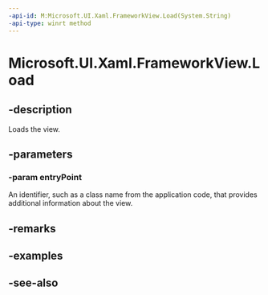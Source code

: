 ```yaml
---
-api-id: M:Microsoft.UI.Xaml.FrameworkView.Load(System.String)
-api-type: winrt method
---
```


<!-- Method syntax
public void Load(System.String entryPoint)
-->

# Microsoft.UI.Xaml.FrameworkView.Load

## -description
Loads the view.

## -parameters
### -param entryPoint
An identifier, such as a class name from the application code, that provides additional information about the view.

## -remarks

## -examples

## -see-also
